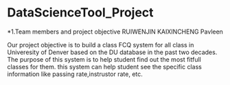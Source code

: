 # DataScienceTool_Project
*1.Team members and project objective
RUIWENJIN
KAIXINCHENG
Pavleen

Our project objective is to build a class FCQ system for all class in Univeresity of Denver based on the DU database in the past two decades. The purpose of this system is to help student find out the most fitfull classes for them. this system can help student see the specific class information like passing rate,instrustor rate, etc.
